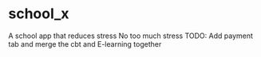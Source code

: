 # school_x

A school app that reduces stress
No too much stress
TODO: Add payment tab and merge the cbt and E-learning together